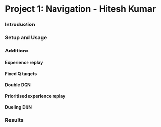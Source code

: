 # Project 1: Navigation - Hitesh Kumar

### Introduction


### Setup and Usage


### Additions
#### Experience replay

#### Fixed Q targets

#### Double DQN

#### Prioritised experience replay

#### Dueling DQN


### Results